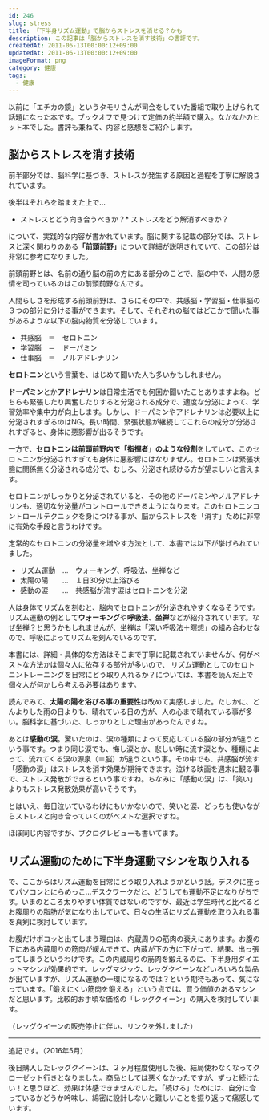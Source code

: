 ```yaml
---
id: 246
slug: stress
title: 「下半身リズム運動」で脳からストレスを消せる？かも
description: この記事は「脳からストレスを消す技術」の書評です。
createdAt: 2011-06-13T00:00:12+09:00
updatedAt: 2011-06-13T00:00:12+09:00
imageFormat: png
category: 健康
tags:
  - 健康
---
```



以前に「エチカの鏡」というタモリさんが司会をしていた番組で取り上げられて話題になった本です。ブックオフで見つけて定価の約半額で購入。なかなかのヒット本でした。書評も兼ねて、内容と感想をご紹介します。

## 脳からストレスを消す技術

前半部分では、脳科学に基づき、ストレスが発生する原因と過程を丁寧に解説されています。

後半はそれらを踏まえた上で…

* ストレスとどう向き合うべきか？* ストレスをどう解消すべきか？

について、実践的な内容が書かれています。脳に関する記載の部分では、ストレスと深く関わりのある<strong>「前頭前野」</strong>について詳細が説明されていて、この部分は非常に参考になりました。

前頭前野とは、名前の通り脳の前の方にある部分のことで、脳の中で、人間の感情を司っているのはこの前頭前野なんです。

人間らしさを形成する前頭前野は、さらにその中で、共感脳・学習脳・仕事脳の３つの部分に分ける事ができます。そして、それぞれの脳ではどこかで聞いた事があるような以下の脳内物質を分泌しています。

* 共感脳　＝　セロトニン
* 学習脳　＝　ドーパミン
* 仕事脳　＝　ノルアドレナリン

**セロトニン**という言葉を、はじめて聞いた人も多いかもしれません。

**ドーパミン**とか**アドレナリン**は日常生活でも何回か聞いたことありますよね。どちらも緊張したり興奮したりすると分泌される成分で、適度な分泌によって、学習効率や集中力が向上します。しかし、ドーパミンやアドレナリンは必要以上に分泌されすぎるのはNG。長い時間、緊張状態が継続してこれらの成分が分泌されすぎると、身体に悪影響が出るそうです。

一方で、<strong>セロトニンは前頭前野内で「指揮者」のような役割</strong>をしていて、このセロトニンが分泌されすぎても身体に悪影響にはなりません。セロトニンは緊張状態に関係無く分泌される成分で、むしろ、分泌され続ける方が望ましいと言えます。

セロトニンがしっかりと分泌されていると、その他のドーパミンやノルアドレナリンも、適切な分泌量がコントロールできるようになります。このセロトニンコントロールテクニックを身につける事が、脳からストレスを「消す」ために非常に有効な手段と言うわけです。

定常的なセロトニンの分泌量を増やす方法として、本書では以下が挙げられていました。

* リズム運動　…　ウォーキング、呼吸法、坐禅など
* 太陽の陽　　…　１日30分以上浴びる
* 感動の涙　　…　共感脳が流す涙はセロトニンを分泌

人は身体でリズムを刻むと、脳内でセロトニンが分泌されやすくなるそうです。リズム運動の例として**ウォーキング**や**呼吸法**、**坐禅**などが紹介されています。なぜ坐禅？と思うかもしれませんが、坐禅は「深い呼吸法＋瞑想」の組み合わせなので、呼吸によってリズムを刻んでいるのです。

本書には、詳細・具体的な方法はそこまで丁寧に記載されていませんが、何がベストな方法かは個々人に依存する部分が多いので、  リズム運動としてのセロトニントレーニングを日常にどう取り入れるか？については、本書を読んだ上で個々人が何かしら考える必要はあります。

読んでみて、**太陽の陽を浴びる事の重要性**は改めて実感しました。たしかに、どんよりした雨の日よりも、晴れている日の方が、人の心まで晴れている事が多い。脳科学に基づいた、しっかりとした理由があったんですね。

あとは**感動の涙**。驚いたのは、涙の種類によって反応している脳の部分が違うという事です。つまり同じ涙でも、悔し涙とか、悲しい時に流す涙とか、種類によって、流れてくる涙の源泉（＝脳）が違うという事。その中でも、共感脳が流す「感動の涙」はストレスを消す効果が期待できます。泣ける映画を週末に観る事で、ストレス発散ができるという事ですね。ちなみに「感動の涙」は、「笑い」よりもストレス発散効果が高いそうです。

とはいえ、毎日泣いているわけにもいかないので、笑いと涙、どっちも使いながらストレスと向き合っていくのがベストな選択ですね。

ほぼ同じ内容ですが、ブクログレビューも書いてます。

<external-link title="有田秀穂「脳からストレスを消す技術」のブクログレビュー" note="脳の構造・分泌成分を含め丁寧に解説しながら読みやすく書いてあり、説得力があり分かりやすかったです。" link="https://booklog.jp/users/mujiota/archives/1/4763198602" img-file-name="booklog.png"></external-link>

## リズム運動のために下半身運動マシンを取り入れる

で、ここからはリズム運動を日常にどう取り入れようかという話。デスクに座ってパソコンとにらめっこ…デスクワークだと、どうしても運動不足になりがちです。いまのところ太りやすい体質ではないのですが、最近は学生時代と比べるとお腹周りの脂肪が気になり出していて、日々の生活にリズム運動を取り入れる事を真剣に検討しています。

お腹だけポコッと出てしまう理由は、内蔵周りの筋肉の衰えにあります。お腹の下にある内蔵周りの筋肉が緩んできて、内蔵が下の方に下がって、結果、出っ張ってしまうというわけです。この内蔵周りの筋肉を鍛えるのに、下半身用ダイエットマシンが効果的です。レッグマジック、レッグクイーンなどいろいろな製品が出ていますが、リズム運動の一環になるのでは？という期待もあって、気になっています。「鍛えにくい筋肉を鍛える」という点では、買う価値のあるマシンだと思います。比較的お手頃な価格の「レッグクイーン」の購入を検討しています。

（レッグクイーンの販売停止に伴い、リンクを外しました）

* * *

追記です。（2016年5月）

後日購入したレッグクイーンは、２ヶ月程度使用した後、結局使わなくなってクローゼット行きとなりました。商品としては悪くなかったですが、ずっと続けたい！と思うほど、効果は体感できませんでした。「続ける」ためには、自分に合っているかどうか吟味し、綿密に設計しないと難しいことを振り返って痛感しています。
